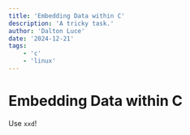 ```yaml
---
title: 'Embedding Data within C'
description: 'A tricky task.'
author: 'Dalton Luce'
date: '2024-12-21'
tags:
    - 'c'
    - 'linux'
---
```


# Embedding Data within C

Use `xxd`!
